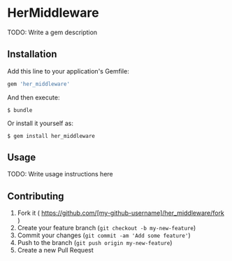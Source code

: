 # HerMiddleware

TODO: Write a gem description

## Installation

Add this line to your application's Gemfile:

```ruby
gem 'her_middleware'
```

And then execute:

    $ bundle

Or install it yourself as:

    $ gem install her_middleware

## Usage

TODO: Write usage instructions here

## Contributing

1. Fork it ( https://github.com/[my-github-username]/her_middleware/fork )
2. Create your feature branch (`git checkout -b my-new-feature`)
3. Commit your changes (`git commit -am 'Add some feature'`)
4. Push to the branch (`git push origin my-new-feature`)
5. Create a new Pull Request
